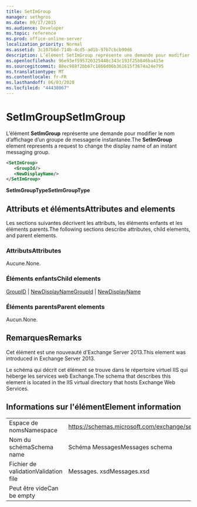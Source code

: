 ```yaml
---
title: SetImGroup
manager: sethgros
ms.date: 09/17/2015
ms.audience: Developer
ms.topic: reference
ms.prod: office-online-server
localization_priority: Normal
ms.assetid: 3c107b8d-714b-4cd5-ad1b-97b7cbcb90d6
description: L’élément SetImGroup représente une demande pour modifier le nom d’affichage d’un groupe de messagerie instantanée.
ms.openlocfilehash: 96e93ef595720325448c343c193f25b846ba415e
ms.sourcegitcommit: 88ec988f2bb67c1866d06b361615f3674a24e795
ms.translationtype: MT
ms.contentlocale: fr-FR
ms.lasthandoff: 06/03/2020
ms.locfileid: "44438067"
---
```

# <a name="setimgroup"></a><span data-ttu-id="a0429-103">SetImGroup</span><span class="sxs-lookup"><span data-stu-id="a0429-103">SetImGroup</span></span>

<span data-ttu-id="a0429-104">L’élément **SetImGroup** représente une demande pour modifier le nom d’affichage d’un groupe de messagerie instantanée.</span><span class="sxs-lookup"><span data-stu-id="a0429-104">The **SetImGroup** element represents a request to change the display name of an instant messaging group.</span></span> 
  
```XML
<SetImGroup>
   <GroupId/>
   <NewDisplayName/>
</SetImGroup>
```

 <span data-ttu-id="a0429-105">**SetImGroupType**</span><span class="sxs-lookup"><span data-stu-id="a0429-105">**SetImGroupType**</span></span>
## <a name="attributes-and-elements"></a><span data-ttu-id="a0429-106">Attributs et éléments</span><span class="sxs-lookup"><span data-stu-id="a0429-106">Attributes and elements</span></span>

<span data-ttu-id="a0429-107">Les sections suivantes décrivent les attributs, les éléments enfants et les éléments parents.</span><span class="sxs-lookup"><span data-stu-id="a0429-107">The following sections describe attributes, child elements, and parent elements.</span></span>
  
### <a name="attributes"></a><span data-ttu-id="a0429-108">Attributs</span><span class="sxs-lookup"><span data-stu-id="a0429-108">Attributes</span></span>

<span data-ttu-id="a0429-109">Aucune.</span><span class="sxs-lookup"><span data-stu-id="a0429-109">None.</span></span>
  
### <a name="child-elements"></a><span data-ttu-id="a0429-110">Éléments enfants</span><span class="sxs-lookup"><span data-stu-id="a0429-110">Child elements</span></span>

<span data-ttu-id="a0429-111">[GroupID](groupid.md)  |  [NewDisplayName](newdisplayname.md)</span><span class="sxs-lookup"><span data-stu-id="a0429-111">[GroupId](groupid.md) | [NewDisplayName](newdisplayname.md)</span></span>
  
### <a name="parent-elements"></a><span data-ttu-id="a0429-112">Éléments parents</span><span class="sxs-lookup"><span data-stu-id="a0429-112">Parent elements</span></span>

<span data-ttu-id="a0429-113">Aucun.</span><span class="sxs-lookup"><span data-stu-id="a0429-113">None.</span></span>
  
## <a name="remarks"></a><span data-ttu-id="a0429-114">Remarques</span><span class="sxs-lookup"><span data-stu-id="a0429-114">Remarks</span></span>

<span data-ttu-id="a0429-115">Cet élément est une nouveauté d'Exchange Server 2013.</span><span class="sxs-lookup"><span data-stu-id="a0429-115">This element was introduced in Exchange Server 2013.</span></span>
  
<span data-ttu-id="a0429-116">Le schéma qui décrit cet élément se trouve dans le répertoire virtuel IIS qui héberge les services web Exchange.</span><span class="sxs-lookup"><span data-stu-id="a0429-116">The schema that describes this element is located in the IIS virtual directory that hosts Exchange Web Services.</span></span>
  
## <a name="element-information"></a><span data-ttu-id="a0429-117">Informations sur l'élément</span><span class="sxs-lookup"><span data-stu-id="a0429-117">Element information</span></span>

|||
|:-----|:-----|
|<span data-ttu-id="a0429-118">Espace de noms</span><span class="sxs-lookup"><span data-stu-id="a0429-118">Namespace</span></span>  <br/> |https://schemas.microsoft.com/exchange/services/2006/messages  <br/> |
|<span data-ttu-id="a0429-119">Nom du schéma</span><span class="sxs-lookup"><span data-stu-id="a0429-119">Schema name</span></span>  <br/> |<span data-ttu-id="a0429-120">Schéma Messages</span><span class="sxs-lookup"><span data-stu-id="a0429-120">Messages schema</span></span>  <br/> |
|<span data-ttu-id="a0429-121">Fichier de validation</span><span class="sxs-lookup"><span data-stu-id="a0429-121">Validation file</span></span>  <br/> |<span data-ttu-id="a0429-122">Messages. xsd</span><span class="sxs-lookup"><span data-stu-id="a0429-122">Messages.xsd</span></span>  <br/> |
|<span data-ttu-id="a0429-123">Peut être vide</span><span class="sxs-lookup"><span data-stu-id="a0429-123">Can be empty</span></span>  <br/> ||
   

